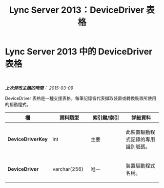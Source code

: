 ﻿---
title: Lync Server 2013：DeviceDriver 表格
TOCTitle: DeviceDriver 表格
ms:assetid: ca91a0b4-98c0-49f6-af9d-7d0f8ac75f1a
ms:mtpsurl: https://technet.microsoft.com/zh-tw/library/Gg398844(v=OCS.15)
ms:contentKeyID: 49292320
ms.date: 08/10/2015
mtps_version: v=OCS.15
ms.translationtype: HT
---

# Lync Server 2013 中的 DeviceDriver 表格

 

_**上次修改主題的時間：** 2015-03-09_

DeviceDriver 表格是一種支援表格。每筆記錄皆代表擷取裝置或轉換裝置所使用的驅動程式。


<table>
<colgroup>
<col style="width: 25%" />
<col style="width: 25%" />
<col style="width: 25%" />
<col style="width: 25%" />
</colgroup>
<thead>
<tr class="header">
<th><strong>欄</strong></th>
<th><strong>資料類型</strong></th>
<th><strong>索引鍵/索引</strong></th>
<th><strong>詳細資料</strong></th>
</tr>
</thead>
<tbody>
<tr class="odd">
<td><p><strong>DeviceDriverKey</strong></p></td>
<td><p>int</p></td>
<td><p>主要</p></td>
<td><p>此裝置驅動程式記錄的專用識別號碼。</p></td>
</tr>
<tr class="even">
<td><p><strong>DeviceDriver</strong></p></td>
<td><p>varchar(256)</p></td>
<td><p>唯一</p></td>
<td><p>裝置驅動程式名稱。</p></td>
</tr>
</tbody>
</table>

